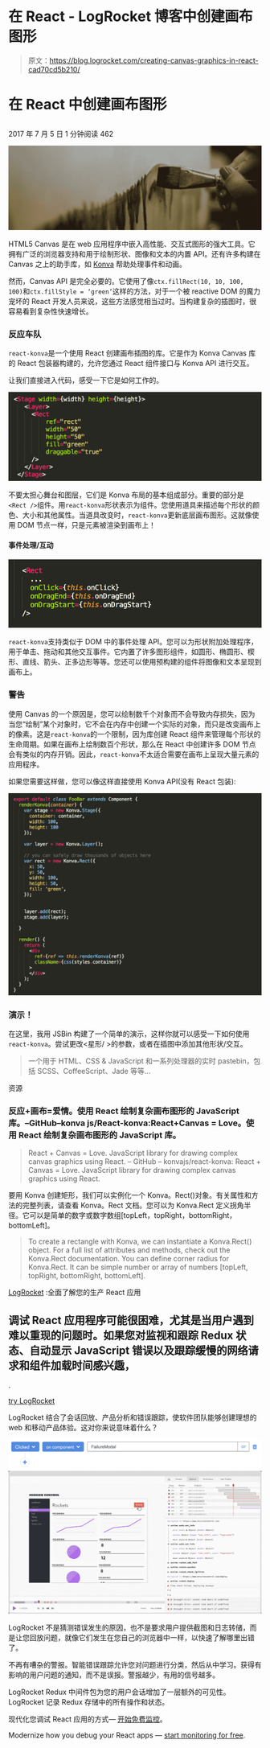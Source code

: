 # 在 React - LogRocket 博客中创建画布图形

> 原文：<https://blog.logrocket.com/creating-canvas-graphics-in-react-cad70cd5b210/>

# 在 React 中创建画布图形

## 

2017 年 7 月 5 日 1 分钟阅读 462

![](img/123fb1601781417d56d39d752507fc70.png)

HTML5 Canvas 是在 web 应用程序中嵌入高性能、交互式图形的强大工具。它拥有广泛的浏览器支持和用于绘制形状、图像和文本的内置 API。还有许多构建在 Canvas 之上的助手库，如 [Konva](https://konvajs.github.io/) 帮助处理事件和动画。

然而，Canvas API 是完全必要的。它使用了像`ctx.fillRect(10, 10, 100, 100)`和`ctx.fillStyle = ‘green’`这样的方法，对于一个被 reactive DOM 的魔力宠坏的 React 开发人员来说，这些方法感觉相当过时。当构建复杂的插图时，很容易看到复杂性快速增长。

### 反应车队

`react-konva`是一个使用 React 创建画布插图的库。它是作为 Konva Canvas 库的 React 包装器构建的，允许您通过 React 组件接口与 Konva API 进行交互。

让我们直接进入代码，感受一下它是如何工作的。

![](img/26f484f9a8e2d9b9bafaa6ed1317644a.png)

不要太担心舞台和图层，它们是 Konva 布局的基本组成部分。重要的部分是`<Rect />`组件。用`react-konva`形状表示为组件。您使用道具来描述每个形状的颜色、大小和其他属性。当道具改变时，`react-konva`更新底层画布图形。这就像使用 DOM 节点一样，只是元素被渲染到画布上！

#### 事件处理/互动

![](img/d94c118f9e2c60b21bd7e4095dfda8ed.png)

`react-konva`支持类似于 DOM 中的事件处理 API。您可以为形状附加处理程序，用于单击、拖动和其他交互事件。它内置了许多图形组件，如圆形、椭圆形、楔形、直线、箭头、正多边形等等。您还可以使用预构建的组件将图像和文本呈现到画布上。

### 警告

使用 Canvas 的一个原因是，您可以绘制数千个对象而不会导致内存损失，因为当您“绘制”某个对象时，它不会在内存中创建一个实际的对象，而只是改变画布上的像素。这是`react-konva`的一个限制，因为库创建 React 组件来管理每个形状的生命周期。如果在画布上绘制数百个形状，那么在 React 中创建许多 DOM 节点会有类似的内存开销。因此，`react-konva`不太适合需要在画布上呈现大量元素的应用程序。

如果您需要这样做，您可以像这样直接使用 Konva API(没有 React 包装):

![](img/053e08f6dc2b1350dd25eab9efe76340.png)

### 演示！

在这里，我用 JSBin 构建了一个简单的演示，这样你就可以感受一下如何使用`react-konva`。尝试更改<星形/ >的参数，或者在插图中添加其他形状/交互。

> 一个用于 HTML、CSS & JavaScript 和一系列处理器的实时 pastebin，包括 SCSS、CoffeeScript、Jade 等等…

资源

### 反应+画布=爱情。使用 React 绘制复杂画布图形的 JavaScript 库。–GitHub–konva js/React-konva:React+Canvas = Love。使用 React 绘制复杂画布图形的 JavaScript 库。

> React + Canvas = Love. JavaScript library for drawing complex canvas graphics using React. – GitHub – konvajs/react-konva: React + Canvas = Love. JavaScript library for drawing complex canvas graphics using React.

要用 Konva 创建矩形，我们可以实例化一个 Konva。Rect()对象。有关属性和方法的完整列表，请查看 Konva。Rect 文档。您可以为 Konva.Rect 定义拐角半径。它可以是简单的数字或数字数组[topLeft，topRight，bottomRight，bottomLeft]。

> To create a rectangle with Konva, we can instantiate a Konva.Rect() object. For a full list of attributes and methods, check out the Konva.Rect documentation. You can define corner radius for Konva.Rect. It can be simple number or array of numbers [topLeft, topRight, bottomRight, bottomLeft].

[LogRocket](https://lp.logrocket.com/blg/react-signup-general) :全面了解您的生产 React 应用

## 调试 React 应用程序可能很困难，尤其是当用户遇到难以重现的问题时。如果您对监视和跟踪 Redux 状态、自动显示 JavaScript 错误以及跟踪缓慢的网络请求和组件加载时间感兴趣，

.

[try LogRocket](https://lp.logrocket.com/blg/react-signup-general)

LogRocket 结合了会话回放、产品分析和错误跟踪，使软件团队能够创建理想的 web 和移动产品体验。这对你来说意味着什么？

[![](img/f300c244a1a1cf916df8b4cb02bec6c6.png) ](https://lp.logrocket.com/blg/react-signup-general) [![LogRocket Dashboard Free Trial Banner](img/d6f5a5dd739296c1dd7aab3d5e77eeb9.png)](https://lp.logrocket.com/blg/react-signup-general) 

LogRocket 不是猜测错误发生的原因，也不是要求用户提供截图和日志转储，而是让您回放问题，就像它们发生在您自己的浏览器中一样，以快速了解哪里出错了。

不再有嘈杂的警报。智能错误跟踪允许您对问题进行分类，然后从中学习。获得有影响的用户问题的通知，而不是误报。警报越少，有用的信号越多。

LogRocket Redux 中间件包为您的用户会话增加了一层额外的可见性。LogRocket 记录 Redux 存储中的所有操作和状态。

现代化您调试 React 应用的方式— [开始免费监控](https://lp.logrocket.com/blg/react-signup-general)。

Modernize how you debug your React apps — [start monitoring for free](https://lp.logrocket.com/blg/react-signup-general).